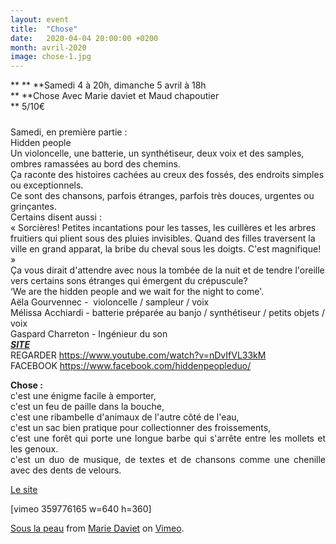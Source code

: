 ```yaml
---
layout: event
title:  "Chose"
date:   2020-04-04 20:00:00 +0200
month: avril-2020
image: chose-1.jpg
---
```


**
**
**Samedi 4 à 20h, dimanche 5 avril à 18h  
** **Chose Avec Marie daviet et Maud chapoutier  
** 5/10€

##### 



<p style="text-align:left;">
  Samedi, en première partie :<br /> Hidden people<br /> Un violoncelle, une batterie, un synthétiseur, deux voix et des samples, ombres ramassées au bord des chemins.<br /> Ça raconte des histoires cachées au creux des fossés, des endroits simples ou exceptionnels.<br /> Ce sont des chansons, parfois étranges, parfois très douces, urgentes ou grinçantes.<br /> Certains disent aussi :<br /> « Sorcières! Petites incantations pour les tasses, les cuillères et les arbres fruitiers qui plient sous des pluies invisibles. Quand des filles traversent la ville en grand apparat, la bribe du cheval sous les doigts. C'est magnifique! »<br /> Ça vous dirait d'attendre avec nous la tombée de la nuit et de tendre l'oreille vers certains sons étranges qui émergent du crépuscule?<br /> &lsquo;We are the hidden people and we wait for the night to come'.<i><br /> </i>Aëla Gourvennec -  violoncelle / sampleur / voix<br /> Mélissa Acchiardi - batterie préparée au banjo / synthétiseur / petits objets / voix<br /> Gaspard Charreton - Ingénieur du son<i><br /> </i><em><strong><a href="https://duretdoux.com/artistes/hiddenpeople/">SITE </a><br /> </strong></em><i></i>REGARDER <a href="https://www.youtube.com/watch?v=nDvIfVL33kM">https://www.youtube.com/watch?v=nDvIfVL33kM</a><br /> FACEBOOK <a href="https://www.facebook.com/hiddenpeopleduo/" target="_blank" rel="noopener noreferrer">https://www.facebook.com/hiddenpeopleduo/</a>
</p>

<p align="JUSTIFY">
  <strong>Chose :<br /> </strong>c'est une énigme facile à emporter,<br /> c'est un feu de paille dans la bouche,<br /> c'est une ribambelle d'animaux de l'autre côté de l'eau,<br /> c'est un sac bien pratique pour collectionner des froissements,<br /> c'est une forêt qui porte une longue barbe qui s'arrête entre les mollets et les genoux.<br /> c'est un duo de musique, de textes et de chansons comme une chenille avec des dents de velours.
</p>

[Le site](https://davietmarie.wixsite.com/chose)

[vimeo 359776165 w=640 h=360]

[Sous la peau](https://vimeo.com/359776165) from [Marie Daviet](https://vimeo.com/user102835710) on [Vimeo](https://vimeo.com).

